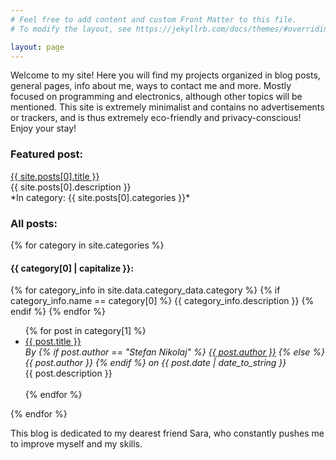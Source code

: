 ```yaml
---
# Feel free to add content and custom Front Matter to this file.
# To modify the layout, see https://jekyllrb.com/docs/themes/#overriding-theme-defaults

layout: page
---
```

Welcome to my site! Here you will find my projects organized in blog posts, general pages, info about me, ways to contact me and more. Mostly focused on programming and electronics, although other topics will be mentioned. This site is extremely minimalist and contains no advertisements or trackers, and is thus extremely eco-friendly and privacy-conscious! Enjoy your stay!


<h3>Featured post:</h3>
<a href="{{ site.posts[0].url }}">{{ site.posts[0].title }}</a><br>
{{ site.posts[0].description }}<br>
*In category: {{ site.posts[0].categories }}*

<h3>All posts:</h3>
{% for category in site.categories %} 
<h4 class="link-header" id="{{ category[0] }}">{{ category[0] | capitalize }}:</h4>
{% for category_info in site.data.category_data.category %}
{% if category_info.name == category[0] %}
{{ category_info.description }}
{% endif %}
{% endfor %}
<ul>
{% for post in category[1] %}
<li><a href="{{ post.url }}">{{ post.title }}</a><br>
<i>By {% if post.author == "Stefan Nikolaj" %}
    <a href="{% link about.markdown %}">{{ post.author }}</a>
    {% else %}
    {{ post.author }}
    {% endif %} on {{ post.date | date_to_string }}</i><br>
{{ post.description }}</li>
<br>
{% endfor %}
</ul>
{% endfor %}

This blog is dedicated to my dearest friend Sara, who constantly pushes me to improve myself and my skills.


<script>


    // replace all dashes in category since using blank spaces in category name counts as multiple categories
    var linkTitles = document.getElementsByClassName("link-header"); // select all tags with link-header class
    for(var i = 0; i < linkTitles.length; i++){ // iterate the old-school way
        linkTitles[i].innerText = linkTitles[i].innerText.replace("-", " "); // replace the dashes in the text with spaces
    }

    // load background image specifically for the index
    var indexBackground = document.getElementById("banner-image");
    indexBackground.src = "{{ site.baseurl }}/backgrounds/code-bg-1.webp";
    indexBackground.style.display = "block";
</script>
